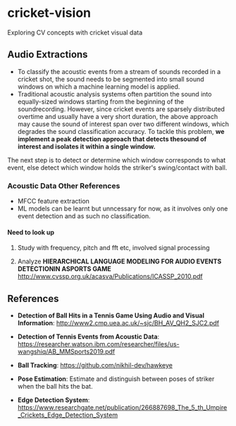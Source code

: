 # cricket-vision

Exploring CV concepts with cricket visual data

## Audio Extractions

* To classify the acoustic events from a stream of sounds recorded in a cricket shot, the sound needs to be segmented into small sound windows on which a machine learning model is applied.
* Traditional acoustic analysis systems often partition the sound into equally-sized windows starting from the beginning of the soundrecording. However, since cricket events are sparsely distributed overtime and usually have a very short duration, the above approach may cause the sound of interest span over two different windows, which degrades the sound classification accuracy. To tackle this problem, __we implement a peak detection approach that detects thesound of interest and isolates it within a single window.__

The next step is to detect or determine which window corresponds to what event, else detect which window holds the striker's swing/contact with ball.

### Acoustic Data Other References

* MFCC feature extraction
* ML models can be learnt but unncessary for now, as it involves only one event detection and as such no classification.

#### Need to look up

1. Study with frequency, pitch and fft etc, involved signal processing

2. Analyze __HIERARCHICAL LANGUAGE MODELING FOR AUDIO EVENTS DETECTIONIN ASPORTS GAME__ <http://www.cvssp.org.uk/acasva/Publications/ICASSP_2010.pdf>

## References

* __Detection of Ball Hits in a Tennis Game Using Audio and Visual Information__: <http://www2.cmp.uea.ac.uk/~sjc/BH_AV_QH2_SJC2.pdf>

* __Detection of Tennis Events from Acoustic Data__: <https://researcher.watson.ibm.com/researcher/files/us-wangshiq/AB_MMSports2019.pdf>

* __Ball Tracking__: <https://github.com/nikhil-dev/hawkeye>

* __Pose Estimation__: Estimate and distinguish between poses of striker when the ball hits the bat.

* __Edge Detection System__: <https://www.researchgate.net/publication/266887698_The_5_th_Umpire_Crickets_Edge_Detection_System>
